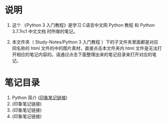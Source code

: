 # 说明
1. 这个 《Python 3 入门教程》是学习 <a href="http://c.biancheng.net/python/" style="text-decoration:none">C语言中文网 Python 教程</a> 和 <a href="https://docs.python.org/zh-cn/3.7/index.html" style="text-decoration:none">Python 3.7.7rc1 中文文档</a> 时所做的笔记。

2. 本文件夹（ Study-Notes/Python 3 入门教程 ）下的子文件夹里面都是对应同名称的 html 文件的中的图片素材，直接点击本文件夹内 html 文件是无法打开相应的笔记内容的。请通过点击下面整理出来的笔记目录来打开对应的笔记。


# 笔记目录
1. <a href="https://abrachan.github.io/Study-Notes/Python%203%20入门教程/1_Python%20简介.html" style="text-decoration:none">Python 简介</a> (<a href="https://app.yinxiang.com/shard/s22/nl/24419242/3057764f-d056-418c-b65d-5fedc549cd6c" style="font-size:40%text-decoration:none">印象笔记链接</a>)
2. <a href="https://abrachan.github.io/Study-Notes/" style="text-decoration:none"></a> (<a href="" style="text-decoration:none">印象笔记链接</a>)
3. <a href="https://abrachan.github.io/Study-Notes/" style="text-decoration:none"></a> (<a href="" style="text-decoration:none">印象笔记链接</a>)
4. <a href="https://abrachan.github.io/Study-Notes/" style="text-decoration:none"></a> (<a href="" style="text-decoration:none">印象笔记链接</a>)

